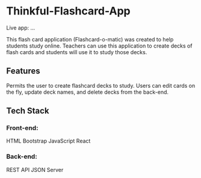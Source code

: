 # Thinkful-Flashcard-App

Live app: ...

This flash card application (Flashcard-o-matic) was created to help students study online. Teachers can use this application to create decks of flash cards and students will use it to study those decks.

## Features

Permits the user to create flashcard decks to study. Users can edit cards on the fly, update deck names, and delete decks from the back-end.

## Tech Stack

### Front-end:

HTML
Bootstrap
JavaScript
React

### Back-end:

REST API JSON Server

<!-- ## Screenshots

_Home Page_
![home](./screenshots/Home.png)
<br>

_/decks/new_
![addcard](./screenshots/AddCard.png)
<br>

_/decks/1_
![viewdeck](./screenshots/ViewDeck.png)
<br>

_/decks/1/edit_
![editdeck](./screenshots/EditDeck.png)
<br>

_/decks/1/study (Front Side)_
![studydeck](./screenshots/StudyDeck.png)
<br>

_/decks/1/study (Back Side)_
![studydeckflipped](./screenshots/StudyDeckFlipped.png)
<br>

_/decks/1/cards/new_
![addcard](./screenshots/AddCard.png)
<br>

_/decks/1/cards/1/edit_
![editcard](./screenshots/EditCard.png) -->
